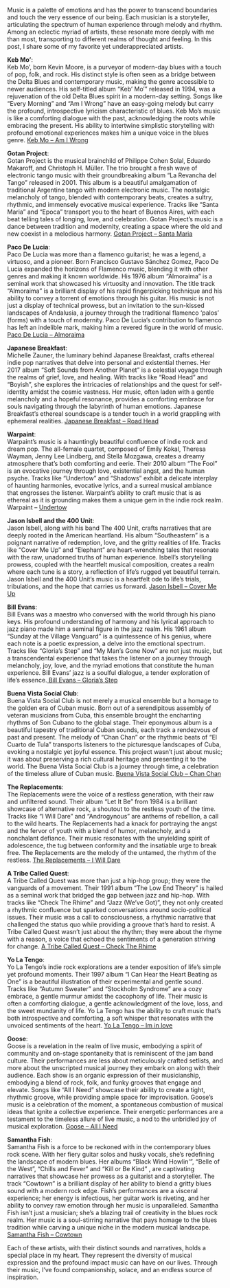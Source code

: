 Music is a palette of emotions and has the power to transcend boundaries and touch the very essence of our being. Each musician is a storyteller, articulating the spectrum of human experience through melody and rhythm. Among an eclectic myriad of artists, these resonate more deeply with me than most, transporting to different realms of thought and feeling. In this post, I share some of my favorite yet underappreciated artists.

**Keb Mo’**:  
Keb Mo’, born Kevin Moore, is a purveyor of modern-day blues with a touch of pop, folk, and rock. His distinct style is often seen as a bridge between the Delta Blues and contemporary music, making the genre accessible to newer audiences. His self-titled album “Keb’ Mo’” released in 1994, was a rejuvenation of the old Delta Blues spirit in a modern-day setting. Songs like “Every Morning” and “Am I Wrong” have an easy-going melody but carry the profound, introspective lyricism characteristic of blues. Keb Mo’s music is like a comforting dialogue with the past, acknowledging the roots while embracing the present. His ability to intertwine simplistic storytelling with profound emotional experiences makes him a unique voice in the blues genre. [Keb Mo – Am I ](https://youtu.be/2zvjW9arAZ0https://www.youtube.com/watch?v=qKQWhsLbe9E)[Wrong](https://www.youtube.com/watch?v=qKQWhsLbe9E)

**Gotan Project**:  
Gotan Project is the musical brainchild of Philippe Cohen Solal, Eduardo Makaroff, and Christoph H. Müller. The trio brought a fresh wave of electronic tango music with their groundbreaking album “La Revancha del Tango” released in 2001. This album is a beautiful amalgamation of traditional Argentine tango with modern electronic music. The nostalgic melancholy of tango, blended with contemporary beats, creates a sultry, rhythmic, and immensely evocative musical experience. Tracks like “Santa Maria” and “Epoca” transport you to the heart of Buenos Aires, with each beat telling tales of longing, love, and celebration. Gotan Project’s music is a dance between tradition and modernity, creating a space where the old and new coexist in a melodious harmony. [Gotan Project – Santa Maria](https://www.youtube.com/watch?v=pPPomTPc-tg)

**Paco De Lucia**:  
Paco De Lucia was more than a flamenco guitarist; he was a legend, a virtuoso, and a pioneer. Born Francisco Gustavo Sánchez Gomez, Paco De Lucia expanded the horizons of Flamenco music, blending it with other genres and making it known worldwide. His 1976 album “Almoraima” is a seminal work that showcased his virtuosity and innovation. The title track “Almoraima” is a brilliant display of his rapid fingerpicking technique and his ability to convey a torrent of emotions through his guitar. His music is not just a display of technical prowess, but an invitation to the sun-kissed landscapes of Andalusia, a journey through the traditional flamenco ‘palos’ (forms) with a touch of modernity. Paco De Lucia’s contribution to flamenco has left an indelible mark, making him a revered figure in the world of music. [Paco De Lucia – Almoraima](https://www.youtube.com/watch?v=pmps3Cc-5_0)

**Japanese Breakfast**:  
Michelle Zauner, the luminary behind Japanese Breakfast, crafts ethereal indie pop narratives that delve into personal and existential themes. Her 2017 album “Soft Sounds from Another Planet” is a celestial voyage through the realms of grief, love, and healing. With tracks like “Road Head” and “Boyish”, she explores the intricacies of relationships and the quest for self-identity amidst the cosmic vastness. Her music, often laden with a gentle melancholy and a hopeful resonance, provides a comforting embrace for souls navigating through the labyrinth of human emotions. Japanese Breakfast’s ethereal soundscape is a tender touch in a world grappling with ephemeral realities. [Japanese Breakfast – Road Head](https://www.youtube.com/watch?v=cCmLjb-ocPY)

**Warpaint**:  
Warpaint’s music is a hauntingly beautiful confluence of indie rock and dream pop. The all-female quartet, composed of Emily Kokal, Theresa Wayman, Jenny Lee Lindberg, and Stella Mozgawa, creates a dreamy atmosphere that’s both comforting and eerie. Their 2010 album “The Fool” is an evocative journey through love, existential angst, and the human psyche. Tracks like “Undertow” and “Shadows” exhibit a delicate interplay of haunting harmonies, evocative lyrics, and a surreal musical ambiance that engrosses the listener. Warpaint’s ability to craft music that is as ethereal as it is grounding makes them a unique gem in the indie rock realm. Warpaint – [Undertow](https://youtu.be/PUYiFT7WDNA?si=-QfjqoFMCh8HJq8r)

**Jason Isbell and the 400 Unit**:  
Jason Isbell, along with his band The 400 Unit, crafts narratives that are deeply rooted in the American heartland. His album “Southeastern” is a poignant narrative of redemption, love, and the gritty realities of life. Tracks like “Cover Me Up” and “Elephant” are heart-wrenching tales that resonate with the raw, unadorned truths of human experience. Isbell’s storytelling prowess, coupled with the heartfelt musical composition, creates a realm where each tune is a story, a reflection of life’s rugged yet beautiful terrain. Jason Isbell and the 400 Unit’s music is a heartfelt ode to life’s trials, tribulations, and the hope that carries us forward. [Jason Isbell – Cover Me ](https://www.youtube.com/watch?v=NaUCDqWzy1k)[Up](https://youtu.be/K4xzaLxNa4E?si=oqGw0kNYda-I6l82)

**Bill Evans**:  
Bill Evans was a maestro who conversed with the world through his piano keys. His profound understanding of harmony and his lyrical approach to jazz piano made him a seminal figure in the jazz realm. His 1961 album “Sunday at the Village Vanguard” is a quintessence of his genius, where each note is a poetic expression, a delve into the emotional spectrum. Tracks like “Gloria’s Step” and “My Man’s Gone Now” are not just music, but a transcendental experience that takes the listener on a journey through melancholy, joy, love, and the myriad emotions that constitute the human experience. Bill Evans’ jazz is a soulful dialogue, a tender exploration of life’s essence.[ Bill Evans – Gloria’s Step](https://www.youtube.com/watch?v=_yXe5wSDYOU)

**Buena Vista Social Club**:  
Buena Vista Social Club is not merely a musical ensemble but a homage to the golden era of Cuban music. Born out of a serendipitous assembly of veteran musicians from Cuba, this ensemble brought the enchanting rhythms of Son Cubano to the global stage. Their eponymous album is a beautiful tapestry of traditional Cuban sounds, each track a rendezvous of past and present. The melody of “Chan Chan” or the rhythmic beats of “El Cuarto de Tula” transports listeners to the picturesque landscapes of Cuba, evoking a nostalgic yet joyful essence. This project wasn’t just about music; it was about preserving a rich cultural heritage and presenting it to the world. The Buena Vista Social Club is a journey through time, a celebration of the timeless allure of Cuban music. [Buena Vista Social Club – Chan Chan](https://www.youtube.com/watch?v=tGbRZ73NvlY)

**The Replacements**:  
The Replacements were the voice of a restless generation, with their raw and unfiltered sound. Their album “Let It Be” from 1984 is a brilliant showcase of alternative rock, a shoutout to the restless youth of the time. Tracks like “I Will Dare” and “Androgynous” are anthems of rebellion, a call to the wild hearts. The Replacements had a knack for portraying the angst and the fervor of youth with a blend of humor, melancholy, and a nonchalant defiance. Their music resonates with the unyielding spirit of adolescence, the tug between conformity and the insatiable urge to break free. The Replacements are the melody of the untamed, the rhythm of the restless. [The Replacements – I Will Dare](https://www.youtube.com/watch?v=0cjVMOvJywk)

**A Tribe Called Quest**:  
A Tribe Called Quest was more than just a hip-hop group; they were the vanguards of a movement. Their 1991 album “The Low End Theory” is hailed as a seminal work that bridged the gap between jazz and hip-hop. With tracks like “Check The Rhime” and “Jazz (We’ve Got)”, they not only created a rhythmic confluence but sparked conversations around socio-political issues. Their music was a call to consciousness, a rhythmic narrative that challenged the status quo while providing a groove that’s hard to resist. A Tribe Called Quest wasn’t just about the rhythm; they were about the rhyme with a reason, a voice that echoed the sentiments of a generation striving for change. [A Tribe Called Quest – Check The Rhime](https://www.youtube.com/watch?v=1QWEPdgS3As)

**Yo La Tengo**:  
Yo La Tengo’s indie rock explorations are a tender exposition of life’s simple yet profound moments. Their 1997 album “I Can Hear the Heart Beating as One” is a beautiful illustration of their experimental and gentle sound. Tracks like “Autumn Sweater” and “Stockholm Syndrome” are a cozy embrace, a gentle murmur amidst the cacophony of life. Their music is often a comforting dialogue, a gentle acknowledgment of the love, loss, and the sweet mundanity of life. Yo La Tengo has the ability to craft music that’s both introspective and comforting, a soft whisper that resonates with the unvoiced sentiments of the heart. [Yo La Tengo – Im in love](https://www.youtube.com/watch?v=jJwTSTlpsak)

**Goose**:  
Goose is a revelation in the realm of live music, embodying a spirit of community and on-stage spontaneity that is reminiscent of the jam band culture. Their performances are less about meticulously crafted setlists, and more about the unscripted musical journey they embark on along with their audience. Each show is an organic expression of their musicianship, embodying a blend of rock, folk, and funky grooves that engage and elevate. Songs like “All I Need” showcase their ability to create a tight, rhythmic groove, while providing ample space for improvisation. Goose’s music is a celebration of the moment, a spontaneous combustion of musical ideas that ignite a collective experience. Their energetic performances are a testament to the timeless allure of live music, a nod to the unbridled joy of musical exploration. [Goose – All I Need](https://www.youtube.com/watch?v=ed8Abu6dmUI)

**Samantha Fish**:  
Samantha Fish is a force to be reckoned with in the contemporary blues rock scene. With her fiery guitar solos and husky vocals, she’s redefining the landscape of modern blues. Her albums “Black Wind Howlin'”, “Belle of the West”, “Chills and Fever” and “Kill or Be Kind” , are captivating narratives that showcase her prowess as a guitarist and a storyteller. The track “Cowtown” is a brilliant display of her ability to blend a gritty blues sound with a modern rock edge. Fish’s performances are a visceral experience; her energy is infectious, her guitar work is riveting, and her ability to convey raw emotion through her music is unparalleled. Samantha Fish isn’t just a musician; she’s a blazing trail of creativity in the blues rock realm. Her music is a soul-stirring narrative that pays homage to the blues tradition while carving a unique niche in the modern musical landscape. [Samantha Fish – Cowtown](https://www.youtube.com/watch?v=xBQx8yQM1aI)

Each of these artists, with their distinct sounds and narratives, holds a special place in my heart. They represent the diversity of musical expression and the profound impact music can have on our lives. Through their music, I’ve found companionship, solace, and an endless source of inspiration.